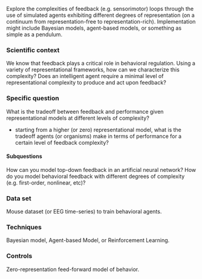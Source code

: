 Explore the complexities of feedback (e.g. sensorimotor) loops through the use of simulated agents exhibiting different degrees of representation (on a continuum from representation-free to representation-rich). Implementation might include Bayesian models, agent-based models, or something as simple as a pendulum.

### Scientific context 
We know that feedback plays a critical role in behavioral regulation. Using a variety of representational frameworks, how can we characterize this complexity? Does an intelligent agent require a minimal level of representational complexity to produce and act upon feedback? 

### Specific question
What is the tradeoff between feedback and performance given representational models at different levels of complexity?

* starting from a higher (or zero) representational model, what is the tradeoff agents (or organisms) make in terms of performance for a certain level of feedback complexity?

#### Subquestions
How can you model top-down feedback in an artificial neural network? How do you model behavioral feedback with different degrees of complexity (e.g. first-order, nonlinear, etc)?

### Data set
Mouse dataset (or EEG time-series) to train behavioral agents.

### Techniques
Bayesian model, Agent-based Model, or Reinforcement Learning.

### Controls
Zero-representation feed-forward model of behavior.

